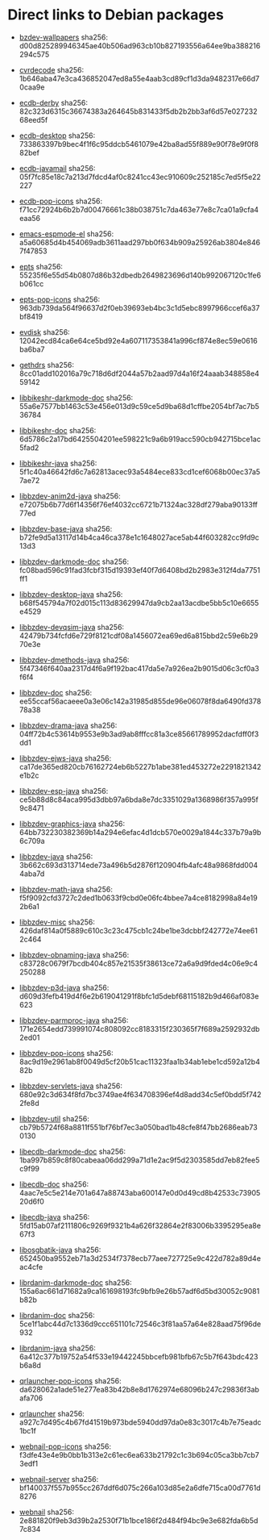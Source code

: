 # Direct links to Debian packages
 
  - [bzdev-wallpapers](./archive/pool/contrib/b/bzdev-wallpapers/bzdev-wallpapers_1.0.0_all.deb)
    sha256: d00d825289946345ae40b506ad963cb10b827193556a64ee9ba388216294c575
 
  - [cvrdecode](./archive/pool/contrib/c/cvrdecode/cvrdecode_1.4_all.deb)
    sha256: 1b646aba47e3ca436852047ed8a55e4aab3cd89cf1d3da9482317e66d70caa9e
 
  - [ecdb-derby](./archive/pool/contrib/e/ecdb-derby/ecdb-derby_0.1.8_all.deb)
    sha256: 82c323d6315c36674383a264645b831433f5db2b2bb3af6d57e02723268eed5f
 
  - [ecdb-desktop](./archive/pool/contrib/e/ecdb-desktop/ecdb-desktop_0.1.8_all.deb)
    sha256: 733863397b9bec4f1f6c95ddcb5461079e42ba8ad55f889e90f78e9f0f882bef
 
  - [ecdb-javamail](./archive/pool/contrib/e/ecdb-javamail/ecdb-javamail_0.1.7_all.deb)
    sha256: 05f7fc85e18c7a213d7fdcd4af0c8241cc43ec910609c252185c7ed5f5e22227
 
  - [ecdb-pop-icons](./archive/pool/contrib/e/ecdb-pop-icons/ecdb-pop-icons_0.1.8_all.deb)
    sha256: f71cc72924b6b2b7d00476661c38b038751c7da463e77e8c7ca01a9cfa4eaa56
 
  - [emacs-espmode-el](./archive/pool/contrib/e/emacs-espmode-el/emacs-espmode-el_1.1_all.deb)
    sha256: a5a60685d4b454069adb3611aad297bb0f634b909a25926ab3804e8467f47853
 
  - [epts](./archive/pool/contrib/e/epts/epts_1.1.37_all.deb)
    sha256: 55235f6e55d54b0807d86b32dbedb2649823696d140b992067120c1fe6b061cc
 
  - [epts-pop-icons](./archive/pool/contrib/e/epts-pop-icons/epts-pop-icons_1.1.37_all.deb)
    sha256: 963db739da564f96637d2f0eb39693eb4bc3c1d5ebc8997966ccef6a37bf8419
 
  - [evdisk](./archive/pool/contrib/e/evdisk/evdisk_1.13.1_all.deb)
    sha256: 12042ecd84ca6e64ce5bd92e4a607117353841a996cf874e8ec59e0616ba6ba7
 
  - [gethdrs](./archive/pool/contrib/g/gethdrs/gethdrs_1.1.1_all.deb)
    sha256: 8cc01add102016a79c718d6df2044a57b2aad97d4a16f24aaab348858e459142
 
  - [libbikeshr-darkmode-doc](./archive/pool/contrib/libb/libbikeshr-darkmode-doc/libbikeshr-darkmode-doc_1.4.9_all.deb)
    sha256: 55a6e7577bb1463c53e456e013d9c59ce5d9ba68d1cffbe2054bf7ac7b536784
 
  - [libbikeshr-doc](./archive/pool/contrib/libb/libbikeshr-doc/libbikeshr-doc_1.4.9_all.deb)
    sha256: 6d5786c2a17bd6425504201ee598221c9a6b919acc590cb942715bce1ac5fad2
 
  - [libbikeshr-java](./archive/pool/contrib/libb/libbikeshr-java/libbikeshr-java_1.4.9_all.deb)
    sha256: 5f1c40a46642fd6c7a62813acec93a5484ece833cd1cef6068b00ec37a57ae72
 
  - [libbzdev-anim2d-java](./archive/pool/contrib/libb/libbzdev-anim2d-java/libbzdev-anim2d-java_2.1.116_all.deb)
    sha256: e72075b6b77d6f14356f76ef4032cc6721b71324ac328df279aba90133ff77ed
 
  - [libbzdev-base-java](./archive/pool/contrib/libb/libbzdev-base-java/libbzdev-base-java_2.1.116_all.deb)
    sha256: b72fe9d5a13117d14b4ca46ca378e1c1648027ace5ab44f603282cc9fd9c13d3
 
  - [libbzdev-darkmode-doc](./archive/pool/contrib/libb/libbzdev-darkmode-doc/libbzdev-darkmode-doc_2.1.116_all.deb)
    sha256: fc08bad596c91fad3fcbf315d19393ef40f7d6408bd2b2983e312f4da7751ff1
 
  - [libbzdev-desktop-java](./archive/pool/contrib/libb/libbzdev-desktop-java/libbzdev-desktop-java_2.1.116_all.deb)
    sha256: b68f545794a7f02d015c113d83629947da9cb2aa13acdbe5bb5c10e6655e4529
 
  - [libbzdev-devqsim-java](./archive/pool/contrib/libb/libbzdev-devqsim-java/libbzdev-devqsim-java_2.1.116_all.deb)
    sha256: 42479b734fcfd6e729f8121cdf08a1456072ea69ed6a815bbd2c59e6b2970e3e
 
  - [libbzdev-dmethods-java](./archive/pool/contrib/libb/libbzdev-dmethods-java/libbzdev-dmethods-java_2.1.116_all.deb)
    sha256: 5f47346f640aa2317d4f6a9f192bac417da5e7a926ea2b9015d06c3cf0a3f6f4
 
  - [libbzdev-doc](./archive/pool/contrib/libb/libbzdev-doc/libbzdev-doc_2.1.116_all.deb)
    sha256: ee55ccaf56acaeee0a3e06c142a31985d855de96e06078f8da6490fd37878a38
 
  - [libbzdev-drama-java](./archive/pool/contrib/libb/libbzdev-drama-java/libbzdev-drama-java_2.1.116_all.deb)
    sha256: 04ff72b4c53614b9553e9b3ad9ab8fffcc81a3ce85661789952dacfdff0f3dd1
 
  - [libbzdev-ejws-java](./archive/pool/contrib/libb/libbzdev-ejws-java/libbzdev-ejws-java_2.1.116_all.deb)
    sha256: ca17de365ed820cb76162724eb6b5227b1abe381ed453272e2291821342e1b2c
 
  - [libbzdev-esp-java](./archive/pool/contrib/libb/libbzdev-esp-java/libbzdev-esp-java_2.1.116_all.deb)
    sha256: ce5b88d8c84aca995d3dbb97a6bda8e7dc3351029a1368986f357a995f9c8471
 
  - [libbzdev-graphics-java](./archive/pool/contrib/libb/libbzdev-graphics-java/libbzdev-graphics-java_2.1.116_all.deb)
    sha256: 64bb732230382369b14a294e6efac4d1dcb570e0029a1844c337b79a9b6c709a
 
  - [libbzdev-java](./archive/pool/contrib/libb/libbzdev-java/libbzdev-java_2.1.116_all.deb)
    sha256: 3b662c693d313714ede73a496b5d2876f120904fb4afc48a9868fdd0044aba7d
 
  - [libbzdev-math-java](./archive/pool/contrib/libb/libbzdev-math-java/libbzdev-math-java_2.1.116_all.deb)
    sha256: f5f9092cfd3727c2ded1b0633f9cbd0e06fc4bbee7a4ce8182998a84e192b6a1
 
  - [libbzdev-misc](./archive/pool/contrib/libb/libbzdev-misc/libbzdev-misc_2.1.116_all.deb)
    sha256: 426daf814a0f5889c610c3c23c475cb1c24be1be3dcbbf242772e74ee612c464
 
  - [libbzdev-obnaming-java](./archive/pool/contrib/libb/libbzdev-obnaming-java/libbzdev-obnaming-java_2.1.116_all.deb)
    sha256: c83728c0679f7bcdb404c857e21535f38613ce72a6a9d9fded4c06e9c4250288
 
  - [libbzdev-p3d-java](./archive/pool/contrib/libb/libbzdev-p3d-java/libbzdev-p3d-java_2.1.116_all.deb)
    sha256: d609d3fefb419d4f6e2b619041291f8bfc1d5debf68115182b9d466af083e623
 
  - [libbzdev-parmproc-java](./archive/pool/contrib/libb/libbzdev-parmproc-java/libbzdev-parmproc-java_2.1.116_all.deb)
    sha256: 171e2654edd739991074c808092cc8183315f230365f7f689a2592932db2ed01
 
  - [libbzdev-pop-icons](./archive/pool/contrib/libb/libbzdev-pop-icons/libbzdev-pop-icons_2.1.116_all.deb)
    sha256: 8ac9d19e2961ab8f0049d5cf20b51cac11323faa1b34ab1ebe1cd592a12b482b
 
  - [libbzdev-servlets-java](./archive/pool/contrib/libb/libbzdev-servlets-java/libbzdev-servlets-java_2.1.116_all.deb)
    sha256: 680e92c3d634f8fd7bc3749ae4f634708396ef4d8add34c5ef0bdd5f7422fe8d
 
  - [libbzdev-util](./archive/pool/contrib/libb/libbzdev-util/libbzdev-util_2.1.116_all.deb)
    sha256: cb79b5724f68a8811f551bf76bf7ec3a050bad1b48cfe8f47bb2686eab730130
 
  - [libecdb-darkmode-doc](./archive/pool/contrib/libe/libecdb-darkmode-doc/libecdb-darkmode-doc_0.1.7_all.deb)
    sha256: 1ba997b859c8f80cabeaa06dd299a71d1e2ac9f5d2303585dd7eb82fee5c9f99
 
  - [libecdb-doc](./archive/pool/contrib/libe/libecdb-doc/libecdb-doc_0.1.7_all.deb)
    sha256: 4aac7e5c5e214e701a647a88743aba600147e0d0d49cd8b42533c7390520d6f0
 
  - [libecdb-java](./archive/pool/contrib/libe/libecdb-java/libecdb-java_0.1.7_all.deb)
    sha256: 5fd15ab07af2111806c9269f9321b4a626f32864e2f83006b3395295ea8e67f3
 
  - [libosgbatik-java](./archive/pool/contrib/libo/libosgbatik-java/libosgbatik-java_0.4.2_all.deb)
    sha256: 652450ba9552eb71a3d2534f7378ecb77aee727725e9c422d782a89d4eac4cfe
 
  - [librdanim-darkmode-doc](./archive/pool/contrib/libr/librdanim-darkmode-doc/librdanim-darkmode-doc_1.4.13_all.deb)
    sha256: 155a6ac661d71682a9ca161698193fc9bfb9e26b57adf6d5bd30052c9081b82b
 
  - [librdanim-doc](./archive/pool/contrib/libr/librdanim-doc/librdanim-doc_1.4.13_all.deb)
    sha256: 5ce1f1abc44d7c1336d9ccc651101c72546c3f81aa57a64e828aad75f96de932
 
  - [librdanim-java](./archive/pool/contrib/libr/librdanim-java/librdanim-java_1.4.13_all.deb)
    sha256: 6a412c377b19752a54f533e19442245bbcefb981bfb67c5b7f643bdc423b6a8d
 
  - [qrlauncher-pop-icons](./archive/pool/contrib/q/qrlauncher-pop-icons/qrlauncher-pop-icons_1.14_all.deb)
    sha256: da628062a1ade51e277ea83b42b8e8d1762974e68096b247c29836f3abafa706
 
  - [qrlauncher](./archive/pool/contrib/q/qrlauncher/qrlauncher_1.14_all.deb)
    sha256: a927c7d495c4b67fd41519b973bde5940dd97da0e83c3017c4b7e75eadc1bc1f
 
  - [webnail-pop-icons](./archive/pool/contrib/w/webnail-pop-icons/webnail-pop-icons_1.6.28_all.deb)
    sha256: f3dfe43e4e9b0bb1b313e2c61ec6ea633b21792c1c3b694c05ca3bb7cb73edf1
 
  - [webnail-server](./archive/pool/contrib/w/webnail-server/webnail-server_1.6.28_all.deb)
    sha256: bf140037f557b955cc267ddf6d075c266a103d85e2a6dfe715ca00d7761d8276
 
  - [webnail](./archive/pool/contrib/w/webnail/webnail_1.6.28_all.deb)
    sha256: 2e881820f9eb3d39b2a2530f71b1bce186f2d484f94bc9e3e682fda6b5d7c834

